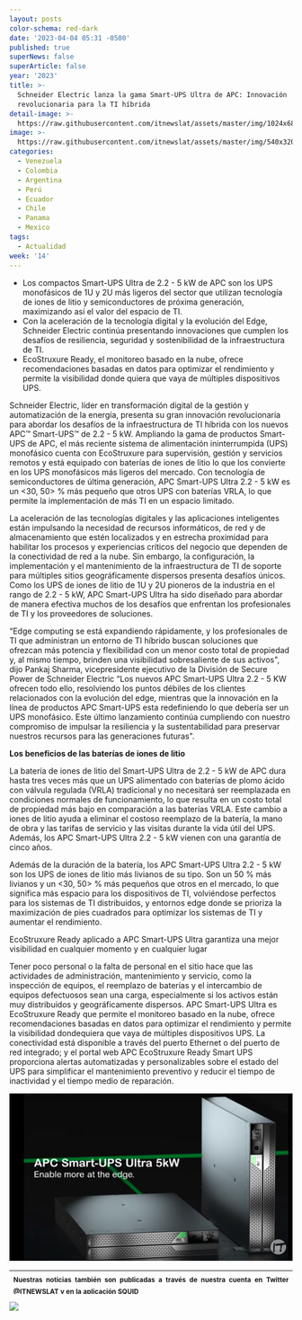 ```yaml
---
layout: posts
color-schema: red-dark
date: '2023-04-04 05:31 -0500'
published: true
superNews: false
superArticle: false
year: '2023'
title: >-
  Schneider Electric lanza la gama Smart-UPS Ultra de APC: Innovación
  revolucionaria para la TI híbrida
detail-image: >-
  https://raw.githubusercontent.com/itnewslat/assets/master/img/1024x680/apc-ultra-5kw-g.jpg
image: >-
  https://raw.githubusercontent.com/itnewslat/assets/master/img/540x320/apc-ultra-5kw-p.jpg
categories:
  - Venezuela
  - Colombia
  - Argentina
  - Perú
  - Ecuador
  - Chile
  - Panama
  - Mexico
tags:
  - Actualidad
week: '14'
---
```

- Los compactos Smart-UPS Ultra de 2.2 - 5 kW de APC son los UPS monofásicos de 1U y 2U más ligeros del sector que utilizan tecnología de iones de litio y semiconductores de próxima generación, maximizando así el valor del espacio de TI.
- Con la aceleración de la tecnología digital y la evolución del Edge, Schneider Electric continúa presentando innovaciones que cumplen los desafíos de resiliencia, seguridad y sostenibilidad de la infraestructura de TI.
- EcoStruxure Ready, el monitoreo basado en la nube, ofrece recomendaciones basadas en datos para optimizar el rendimiento y permite la visibilidad donde quiera que vaya de múltiples dispositivos UPS.


Schneider  Electric, líder en transformación digital de la gestión  y  automatización  de  la  energía,  presenta su gran  innovación  revolucionaria para abordar los desafíos de la infraestructura de TI híbrida con los nuevos APC™ Smart-UPS™ de 2.2 - 5 kW. Ampliando la gama de productos Smart-UPS de APC, el más reciente sistema de alimentación ininterrumpida (UPS) monofásico cuenta con EcoStruxure para supervisión, gestión y servicios remotos y está equipado con baterías de iones de litio lo que los convierte en los UPS monofásicos más ligeros  del mercado. Con tecnología  de semiconductores  de  última generación,  APC  Smart-UPS  Ultra 2.2 - 5  kW  es un  <30,  50>  %  más  pequeño  que otros UPS  con baterías VRLA,  lo  que  permite  la implementación de más TI en un espacio limitado.

La aceleración de las tecnologías digitales y las aplicaciones inteligentes están impulsando la necesidad de recursos informáticos, de red y de almacenamiento que estén localizados y en estrecha proximidad  para  habilitar  los  procesos  y  experiencias  críticos  del  negocio  que dependen de la conectividad de red a la nube. Sin embargo, la configuración, la implementación y el mantenimiento de la infraestructura de TI de soporte para múltiples sitios geográficamente dispersos presenta desafíos únicos. Como los UPS de iones de litio de 1U y 2U pioneros de la industria en el rango de 2.2 - 5 kW, APC Smart-UPS Ultra ha sido diseñado para abordar de manera efectiva muchos de los desafíos que enfrentan los profesionales de TI y los proveedores de soluciones.


“Edge computing se está expandiendo rápidamente, y los profesionales de TI que administran un entorno de TI híbrido buscan soluciones que ofrezcan más potencia y flexibilidad con un menor costo  total  de  propiedad  y,  al  mismo  tiempo,  brinden  una  visibilidad sobresaliente de sus activos", dijo Pankaj Sharma, vicepresidente ejecutivo de la División de Secure Power de Schneider Electric  “Los  nuevos  APC  Smart-UPS  Ultra  2.2 - 5  KW ofrecen todo ello, resolviendo los puntos débiles de los clientes relacionados con la evolución del edge, mientras que la innovación  en  la  línea  de  productos  APC  Smart-UPS esta redefiniendo lo que debería ser un UPS monofásico. Este último lanzamiento continúa cumpliendo con nuestro compromiso de impulsar la resiliencia y la sustentabilidad para preservar nuestros recursos para las generaciones futuras".

**Los beneficios de las baterías de iones de litio**

La batería de iones de litio del Smart-UPS Ultra de 2.2 - 5 kW de APC dura hasta tres veces más que un UPS  alimentado  con  baterías de plomo ácido con válvula regulada  (VRLA)  tradicional  y no necesitará ser reemplazada en condiciones normales de funcionamiento, lo que resulta en un costo total de propiedad más bajo en comparación a las baterías VRLA. Este cambio a iones de litio ayuda a eliminar el costoso reemplazo de la batería, la mano de obra y las tarifas de servicio y las visitas durante la vida útil del UPS. Además, los APC Smart-UPS Ultra 2.2 - 5 kW vienen con una garantía de cinco años.

Además de la duración de la batería, los APC Smart-UPS Ultra 2.2 - 5 kW son los UPS de iones de  litio  más livianos de su tipo. Son un 50 % más livianos y un <30, 50> % más pequeños que otros en el mercado, lo que significa más espacio para los dispositivos de TI, volviéndose perfectos para los sistemas de TI distribuidos, y entornos edge donde se prioriza la maximización de pies cuadrados para optimizar los sistemas de TI y aumentar el rendimiento.

EcoStruxure Ready aplicado a APC Smart-UPS Ultra garantiza una mejor visibilidad en cualquier momento y en cualquier lugar

Tener poco personal o la falta de personal en el sitio hace que las actividades de administración, mantenimiento y servicio, como la inspección de equipos, el reemplazo de baterías y el intercambio de equipos defectuosos sean una carga, especialmente si los activos están muy distribuidos y geográficamente dispersos. APC Smart-UPS Ultra es EcoStruxure Ready que permite el monitoreo basado en la nube, ofrece recomendaciones basadas en datos para optimizar el rendimiento y permite la visibilidad dondequiera que vaya de múltiples dispositivos UPS. La conectividad está disponible a través del puerto Ethernet o del puerto de red integrado; y el portal web APC EcoStruxure Ready Smart UPS proporciona  alertas  automatizadas  y  personalizables  sobre  el  estado  del  UPS para simplificar el  mantenimiento  preventivo  y  reducir  el  tiempo  de  inactividad  y  el  tiempo medio de reparación.

![](https://raw.githubusercontent.com/itnewslat/assets/master/img/540x320/apc-ultra-5kw-p.jpg)

<table style="height: 42px;" width="569">
<tbody>
<tr>
<td style="text-align: justify;"><sub><strong>Nuestras noticias también son publicadas a través de nuestra cuenta en Twitter <a href="https://twitter.com/itnewslat?lang=es">@ITNEWSLAT</a> y en la aplicación <a href="https://squidapp.co/en/">SQUID</a></strong></sub></td>
</tr>
</tbody>
</table>
<img src="https://tracker.metricool.com/c3po.jpg?hash=56f88a41e39ab42c063cc51676587a04"/>